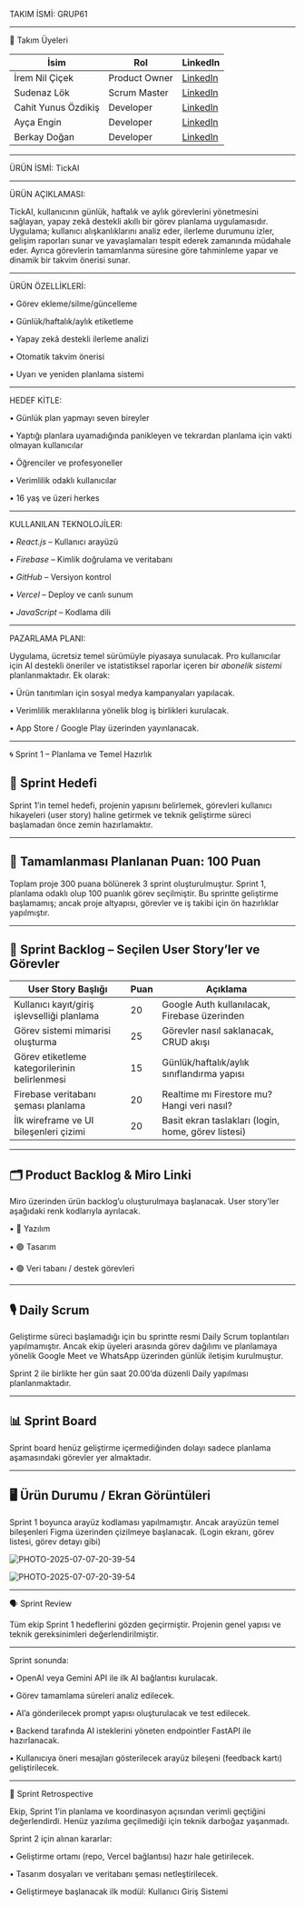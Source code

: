 TAKIM İSMİ: 
GRUP61

---

👥 Takım Üyeleri

| İsim                   | Rol            | LinkedIn                                                                 |
|------------------------|----------------|--------------------------------------------------------------------------|
| İrem Nil Çiçek         | Product Owner  | [LinkedIn](https://www.linkedin.com/in/irem-nil-%C3%A7i%C3%A7ek-3a0295216/) |
| Sudenaz Lök            | Scrum Master   | [LinkedIn](https://www.linkedin.com/in/sudenaz-l%C3%B6k-538026298/)         |
| Cahit Yunus Özdikiş    | Developer      | [LinkedIn](https://www.linkedin.com/in/cahit-yunus-%C3%B6zdiki%C5%9F-582934260/) |
| Ayça Engin             | Developer      | [LinkedIn](https://www.linkedin.com/in/ay%C3%A7a-engin-b0ab45295/)           |
| Berkay Doğan           | Developer      | [LinkedIn](https://www.linkedin.com/in/berkaydogan-/)                        |

---

ÜRÜN İSMİ: TickAI

---

ÜRÜN AÇIKLAMASI:

TickAI, kullanıcının günlük, haftalık ve aylık görevlerini yönetmesini sağlayan, yapay zekâ destekli akıllı bir görev planlama uygulamasıdır. Uygulama; kullanıcı alışkanlıklarını analiz eder, ilerleme durumunu izler, gelişim raporları sunar ve yavaşlamaları tespit ederek zamanında müdahale eder. Ayrıca görevlerin tamamlanma süresine göre tahminleme yapar ve dinamik bir takvim önerisi sunar.

---

ÜRÜN ÖZELLİKLERİ:

•⁠  ⁠Görev ekleme/silme/güncelleme

•⁠  ⁠Günlük/haftalık/aylık etiketleme

•⁠  ⁠Yapay zekâ destekli ilerleme analizi

•⁠  ⁠Otomatik takvim önerisi

•⁠  ⁠Uyarı ve yeniden planlama sistemi


---

HEDEF KİTLE:

•⁠  ⁠Günlük plan yapmayı seven bireyler

•⁠  Yaptığı planlara uyamadığında panikleyen ve tekrardan planlama için vakti olmayan kullanıcılar 

•⁠  ⁠Öğrenciler ve profesyoneller

•⁠  ⁠Verimlilik odaklı kullanıcılar

•⁠  ⁠16 yaş ve üzeri herkes

---

KULLANILAN TEKNOLOJİLER:

•⁠  ⁠*React.js* – Kullanıcı arayüzü

•⁠  ⁠*Firebase* – Kimlik doğrulama ve veritabanı

•⁠  ⁠*GitHub* – Versiyon kontrol

•⁠  ⁠*Vercel* – Deploy ve canlı sunum

•⁠  ⁠*JavaScript* – Kodlama dili

---


PAZARLAMA PLANI:

Uygulama, ücretsiz temel sürümüyle piyasaya sunulacak. Pro kullanıcılar için AI destekli öneriler ve istatistiksel raporlar içeren bir *abonelik sistemi* planlanmaktadır. Ek olarak:

•⁠  ⁠Ürün tanıtımları için sosyal medya kampanyaları yapılacak.

•⁠  ⁠Verimlilik meraklılarına yönelik blog iş birlikleri kurulacak.

•⁠  ⁠App Store / Google Play üzerinden yayınlanacak.

---


🌀 Sprint 1 – Planlama ve Temel Hazırlık

## 🎯 Sprint Hedefi
Sprint 1’in temel hedefi, projenin yapısını belirlemek, görevleri kullanıcı hikayeleri (user story) haline getirmek ve teknik geliştirme süreci başlamadan önce zemin hazırlamaktır.

---

## 🎯 Tamamlanması Planlanan Puan: 100 Puan

Toplam proje 300 puana bölünerek 3 sprint oluşturulmuştur. Sprint 1, planlama odaklı olup 100 puanlık görev seçilmiştir. Bu sprintte geliştirme başlamamış; ancak proje altyapısı, görevler ve iş takibi için ön hazırlıklar yapılmıştır.

---

## 📌 Sprint Backlog – Seçilen User Story’ler ve Görevler

| User Story Başlığı                             | Puan | Açıklama |
|------------------------------------------------|------|----------|
| Kullanıcı kayıt/giriş işlevselliği planlama    | 20   | Google Auth kullanılacak, Firebase üzerinden |
| Görev sistemi mimarisi oluşturma               | 25   | Görevler nasıl saklanacak, CRUD akışı |
| Görev etiketleme kategorilerinin belirlenmesi  | 15   | Günlük/haftalık/aylık sınıflandırma yapısı |
| Firebase veritabanı şeması planlama            | 20   | Realtime mı Firestore mu? Hangi veri nasıl? |
| İlk wireframe ve UI bileşenleri çizimi         | 20   | Basit ekran taslakları (login, home, görev listesi) |

---

## 🗂️ Product Backlog & Miro Linki

Miro üzerinden ürün backlog’u oluşturulmaya başlanacak. User story'ler aşağıdaki renk kodlarıyla ayrılacak.

•⁠  ⁠🔵 Yazılım

•⁠  ⁠🟣 Tasarım

•⁠  ⁠🟢 Veri tabanı / destek görevleri

	
---

## 🎙️ Daily Scrum

Geliştirme süreci başlamadığı için bu sprintte resmi Daily Scrum toplantıları yapılmamıştır. Ancak ekip üyeleri arasında görev dağılımı ve planlamaya yönelik Google Meet ve WhatsApp üzerinden günlük iletişim kurulmuştur.


Sprint 2 ile birlikte her gün saat 20.00’da düzenli Daily yapılması planlanmaktadır.

---

## 📊 Sprint Board

Sprint board henüz geliştirme içermediğinden dolayı sadece planlama aşamasındaki görevler yer almaktadır.


---

## 🖥️ Ürün Durumu / Ekran Görüntüleri

Sprint 1 boyunca arayüz kodlaması yapılmamıştır. Ancak arayüzün temel bileşenleri Figma üzerinden çizilmeye başlanacak. (Login ekranı, görev listesi, görev detayı gibi)

![PHOTO-2025-07-07-20-39-54](https://github.com/user-attachments/assets/c93e3a9f-140a-4874-9831-e8ea01e56cb0)

![PHOTO-2025-07-07-20-39-54](https://github.com/user-attachments/assets/7e3743b8-e86d-4b1e-a4a6-787b5a516d6f)

---

🗣️ Sprint Review

Tüm ekip Sprint 1 hedeflerini gözden geçirmiştir. Projenin genel yapısı ve teknik gereksinimleri değerlendirilmiştir.

---

Sprint sonunda:

•⁠  ⁠OpenAI veya Gemini API ile ilk AI bağlantısı kurulacak.

•⁠  ⁠Görev tamamlama süreleri analiz edilecek.

•⁠  ⁠AI’a gönderilecek prompt yapısı oluşturulacak ve test edilecek.

•⁠  Backend tarafında AI isteklerini yöneten endpointler FastAPI ile hazırlanacak.

•  ⁠Kullanıcıya öneri mesajları gösterilecek arayüz bileşeni (feedback kartı) geliştirilecek.

---

 🔁 Sprint Retrospective

Ekip, Sprint 1’in planlama ve koordinasyon açısından verimli geçtiğini değerlendirdi. Henüz yazılıma geçilmediği için teknik darboğaz yaşanmadı.

Sprint 2 için alınan kararlar:

•⁠  ⁠Geliştirme ortamı (repo, Vercel bağlantısı) hazır hale getirilecek.

•⁠  ⁠Tasarım dosyaları ve veritabanı şeması netleştirilecek.

•⁠  ⁠Geliştirmeye başlanacak ilk modül: Kullanıcı Giriş Sistemi














